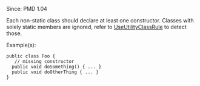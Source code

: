 Since: PMD 1.04

Each non-static class should declare at least one constructor.
Classes with solely static members are ignored, refer to [UseUtilityClassRule](pmd_rules_java_design.html#useutilityclass) to detect those.

Example(s):
```
public class Foo {
   // missing constructor
  public void doSomething() { ... }
  public void doOtherThing { ... }
}
```

